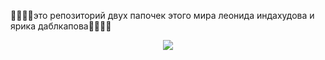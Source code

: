 🧛🧛🧛🧛это репозиторий двух папочек этого мира леонида индахудова и ярика даблкапова🧛🧛🧛🧛
                 <p style="text-align:center"><img src="https://c.tenor.com/yPUAJMwL2uwAAAAC/gigachad.gif" margin="center"></p>
